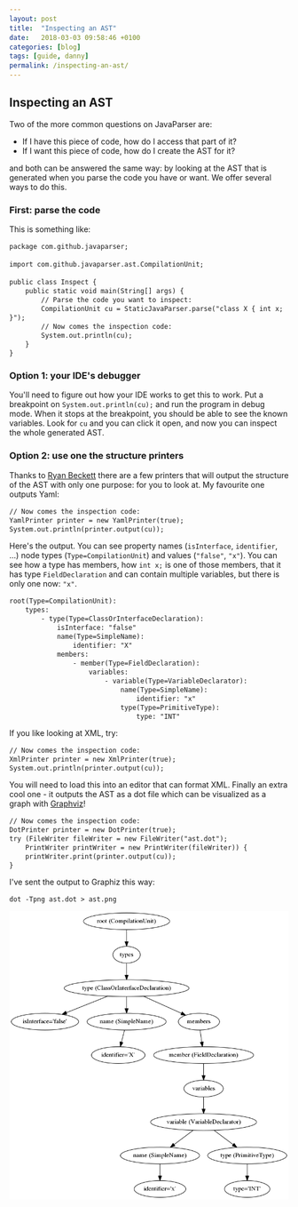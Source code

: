 ```yaml
---
layout: post
title:  "Inspecting an AST"
date:   2018-03-03 09:58:46 +0100
categories: [blog]
tags: [guide, danny]
permalink: /inspecting-an-ast/
---
```


## Inspecting an AST

Two of the more common questions on JavaParser are:

*   If I have this piece of code, how do I access that part of it?
*   If I want this piece of code, how do I create the AST for it?

and both can be answered the same way: by looking at the AST that is generated when you parse the code you have or want. We offer several ways to do this.

### First: parse the code

This is something like:

    package com.github.javaparser;

    import com.github.javaparser.ast.CompilationUnit;

    public class Inspect {
        public static void main(String[] args) {
            // Parse the code you want to inspect:
            CompilationUnit cu = StaticJavaParser.parse("class X { int x; }");
            // Now comes the inspection code:
            System.out.println(cu);
        }
    }

### Option 1: your IDE's debugger

You'll need to figure out how your IDE works to get this to work. Put a breakpoint on `System.out.println(cu);` and run the program in debug mode. When it stops at the breakpoint, you should be able to see the known variables. Look for `cu` and you can click it open, and now you can inspect the whole generated AST.

### Option 2: use one the structure printers

Thanks to [Ryan Beckett](https://www.linkedin.com/in/ryanbeckett/) there are a few printers that will output the structure of the AST with only one purpose: for you to look at. My favourite one outputs Yaml:

    // Now comes the inspection code:
    YamlPrinter printer = new YamlPrinter(true);
    System.out.println(printer.output(cu));

Here's the output. You can see property names (`isInterface`, `identifier`, ...) node types (`Type=CompilationUnit`) and values (`"false"`, `"x"`). You can see how a type has members, how `int x;` is one of those members, that it has type `FieldDeclaration` and can contain multiple variables, but there is only one now: `"x"`.

    root(Type=CompilationUnit): 
        types: 
            - type(Type=ClassOrInterfaceDeclaration): 
                isInterface: "false"
                name(Type=SimpleName): 
                    identifier: "X"
                members: 
                    - member(Type=FieldDeclaration): 
                        variables: 
                            - variable(Type=VariableDeclarator): 
                                name(Type=SimpleName): 
                                    identifier: "x"
                                type(Type=PrimitiveType): 
                                    type: "INT"

If you like looking at XML, try:

    // Now comes the inspection code:
    XmlPrinter printer = new XmlPrinter(true);
    System.out.println(printer.output(cu));

You will need to load this into an editor that can format XML. Finally an extra cool one - it outputs the AST as a dot file which can be visualized as a graph with [Graphviz](http://graphviz.org/)!

    // Now comes the inspection code:
    DotPrinter printer = new DotPrinter(true);
    try (FileWriter fileWriter = new FileWriter("ast.dot");
        PrintWriter printWriter = new PrintWriter(fileWriter)) {
        printWriter.print(printer.output(cu));
    }

I've sent the output to Graphiz this way:

    dot -Tpng ast.dot > ast.png

![](/img/figures/ast.png)